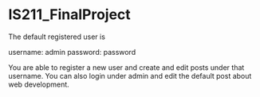 # IS211_FinalProject

The default registered user is

username: admin
password: password

You are able to register a new user and create and edit posts under that username. You can also login under admin and edit the default post about web development. 
